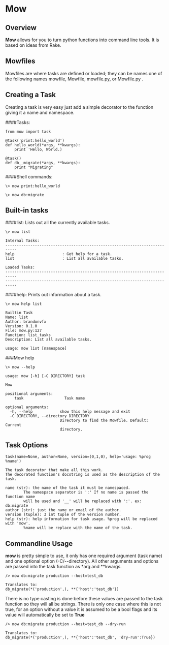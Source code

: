 # Mow

## Overview

**Mow** allows for you to turn python functions into command line tools. It is based on ideas from Rake.


## Mowfiles
Mowfiles are where tasks are defined or loaded; they can be names one of the following names mowfile, Mowfile, mowfile.py, or Mowfile.py .

## Creating a Task
Creating a task is very easy just add a simple decorator to the function giving it a name and namespace. 

####Tasks:

	from mow import task

	@task('print:hello_world')
	def hello_world(*args, **kwargs):
		print 'Hello, World.)
		
	@task()
	def db__migrate(*args, **kwargs):
		print "Migrating"

####Shell commands:

	\> mow print:hello_world
	
	\> mow db:migrate
	
	
## Built-in tasks

####list:
Lists out all the currently available tasks.
	
	\> mow list
	
	Internal Tasks:
	---------------------------------------------------------------------------
	help                     : Get help for a task.
	list                     : List all available tasks.

	Loaded Tasks:
	---------------------------------------------------------------------------
	---------------------------------------------------------------------------
	
####help:
Prints out information about a task.

	\> mow help list
	
	Builtin Task
	Name: list
	Author: brandonvfx
	Version: 0.1.0
	File: mow.py:127
	Function: list_tasks
	Description: List all available tasks.

	usage: mow list [namespace]
	

###Mow help

	\> mow --help

	usage: mow [-h] [-C DIRECTORY] task

	Mow
	
	positional arguments:
  		task                  Task name

	optional arguments:
  	  -h, --help            show this help message and exit
  	  -C DIRECTORY, --directory DIRECTORY
  	  						Directory to find the Mowfile. Default: Current
                        	directory.
                        	
## Task Options
	
	task(name=None, author=None, version=(0,1,0), help='usage: %prog %name')

	The task decorator that make all this work.
	The decorated function's docstring is used as the description of the task.

	name (str): the name of the task it must be namespaced. 
            The namespace separator is ':' If no name is passed the function name 
            will be used and '__' will be replaced with ':'. ex: db:migrate
	author (str): just the name or email of the author.
	version (tuple): 3 int tuple of the version number.
	help (str): help information for task usage. %prog will be replaced with 'mow'.
            %name will be replace with the name of the task.

## Commandline Usage
**mow** is pretty simple to use, it only has one required argument (task name) and one optional option (-C/--directory). All other arguments and options are passed into the task function as *arg and **kwargs. 
	
	/> mow db:migrate production --host=test_db
	
	Translates to:
	db_migrate(*('production',), **{'host':'test_db'})
	
There is no type casting is done before these values are passed to the task function so they will all be strings. There is only one case where this is not true, for an option without a value it is assumed to be a bool flags and its value will automatically be set to **True**

	/> mow db:migrate production --host=test_db --dry-run
	
	Translates to:
	db_migrate(*('production',), **{'host':'test_db', 'dry-run':True})